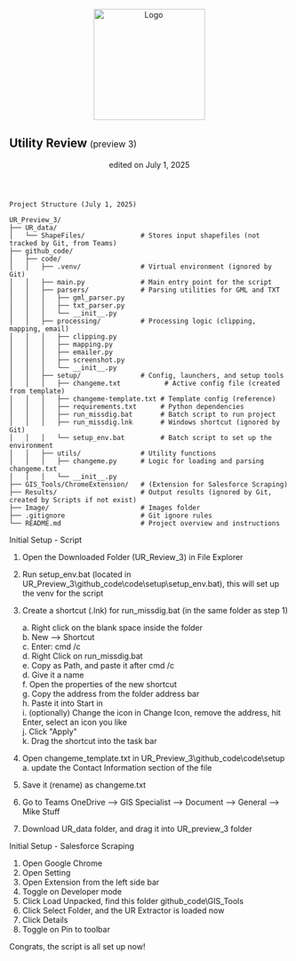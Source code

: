 <p align="center">
  <img src="Image/UR_icon16.PNG" alt="Logo" width="200" />
  <h2>Utility Review <span style="font-size: 0.75em; font-weight: normal;">(preview 3)</span></h2>
</p>

<header>edited on July 1, 2025</header>


```plaintext
Project Structure (July 1, 2025)

UR_Preview_3/
├── UR_data/
│   └── ShapeFiles/              # Stores input shapefiles (not tracked by Git, from Teams)
├── github_code/
│   ├── code/
│   │   ├── .venv/               # Virtual environment (ignored by Git)
│   │   ├── main.py              # Main entry point for the script
│   │   ├── parsers/             # Parsing utilities for GML and TXT
│   │   │   ├── gml_parser.py
│   │   │   ├── txt_parser.py
│   │   │   └── __init__.py
│   │   ├── processing/          # Processing logic (clipping, mapping, email)
│   │   │   ├── clipping.py
│   │   │   ├── mapping.py
│   │   │   ├── emailer.py
│   │   │   ├── screenshot.py
│   │   │   └── __init__.py
│   │   ├── setup/               # Config, launchers, and setup tools
│   │   │   ├── changeme.txt           # Active config file (created from template)
│   │   │   ├── changeme-template.txt # Template config (reference)
│   │   │   ├── requirements.txt      # Python dependencies
│   │   │   ├── run_missdig.bat       # Batch script to run project
│   │   │   ├── run_missdig.lnk       # Windows shortcut (ignored by Git)
│   │   │   └── setup_env.bat         # Batch script to set up the environment
│   │   ├── utils/               # Utility functions
│   │   │   ├── changeme.py      # Logic for loading and parsing changeme.txt
│   │   │   └── __init__.py
├── GIS_Tools/ChromeExtension/   # (Extension for Salesforce Scraping)
├── Results/                     # Output results (ignored by Git, created by Scripts if not exist)
├── Image/                       # Images folder
├── .gitignore                   # Git ignore rules
└── README.md                    # Project overview and instructions
```


Initial Setup - Script

1. Open the Downloaded Folder (UR_Review_3) in File Explorer
2. Run setup_env.bat (located in UR_Preview_3\github_code\code\setup\setup_env.bat), this will set up the venv for the script
3. Create a shortcut (.lnk) for run_missdig.bat (in the same folder as step 1)

    a. Right click on the blank space inside the folder  
    b. New --> Shortcut  
    c. Enter: cmd /c  
    d. Right Click on run_missdig.bat  
    e. Copy as Path, and paste it after cmd /c  
    d. Give it a name  
    f. Open the properties of the new shortcut  
    g. Copy the address from the folder address bar  
    h. Paste it into Start in  
    i. (optionally) Change the icon in Change Icon, remove the address, hit Enter, select an icon you like   
    j. Click "Apply"  
    k. Drag the shortcut into the task bar  
4. Open changeme_template.txt in UR_Preview_3\github_code\code\setup
    a. update the Contact Information section of the file  
5. Save it (rename) as changeme.txt  
6. Go to Teams OneDrive --> GIS Specialist --> Document --> General --> Mike Stuff
7. Download UR_data folder, and drag it into UR_preview_3 folder

Initial Setup - Salesforce Scraping

1. Open Google Chrome
2. Open Setting
3. Open Extension from the left side bar
4. Toggle on Developer mode
5. Click Load Unpacked, find this folder github_code\GIS_Tools
6. Click Select Folder, and the UR Extractor is loaded now
7. Click Details
8. Toggle on Pin to toolbar


Congrats, the script is all set up now!